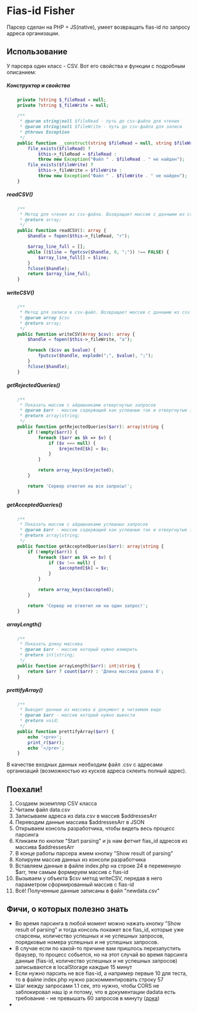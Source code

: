 # Fias-id Fisher

Парсер сделан на PHP + JS(native), умеет возвращать fias-id по запросу адреса организации.

## Использование

У парсера один класс - CSV. Вот его свойства и функции с подробным описанием:

##### Конструктор и свойства


```php
    private ?string $_fileRead = null;
    private ?string $_fileWrite = null;

    /**
     * @param string|null $fileRead - путь до csv-файла для чтения
     * @param string|null $fileWrite - путь до csv-файла для записи
     * @throws Exception
     */
    public function __construct(string $fileRead = null, string $fileWrite = null) {
        file_exists($fileRead) ?
            $this->_fileRead = $fileRead :
            throw new Exception("Файл " . $fileRead . " не найден");
        file_exists($fileWrite) ?
            $this->_fileWrite = $fileWrite :
            throw new Exception("Файл " . $fileWrite . " не найден");
    }
```

##### readCSV()


```php
    /**
     * Метод для чтения из csv-файла. Возвращает массив с данными из csv
     * @return array;
     */
    public function readCSV(): array {
        $handle = fopen($this->_fileRead, "r");

        $array_line_full = [];
        while (($line = fgetcsv($handle, 0, ";")) !== FALSE) {
            $array_line_full[] = $line;
        }
        fclose($handle);
        return $array_line_full;
    }
```

##### writeCSV()


```php
    /**
     * Метод для записи в csv-файл. Возвращает массив с данными из csv
     * @param array $csv
     * @return array;
     */
    public function writeCSV(Array $csv): array {
        $handle = fopen($this->_fileWrite, "a");

        foreach ($csv as $value) {
            fputcsv($handle, explode(";", $value), ";");
        }
        fclose($handle);
    }
```

##### getRejectedQueries()


```php
    /**
     * Показать массив с айдишниками отвергнутых запросов
     * @param $arr - массив содержащий как успешные так и отвергнутые запросы
     * @return array|string;
     */
    public function getRejectedQueries($arr): array|string {
        if (!empty($arr)) {
            foreach ($arr as $k => $v) {
                if ($v === null) {
                    $rejected[$k] = $v;
                }
            }

            return array_keys($rejected);
        }

        return 'Сервер ответил на все запросы!';
    }
```

##### getAcceptedQueries()


```php
    /**
     * Показать массив с айдишниками успешных запросов
     * @param $arr - массив содержащий как успешные так и отвергнутые запросы
     * @return array|string;
     */
    public function getAcceptedQueries($arr): array|string {
        if (!empty($arr)) {
            foreach ($arr as $k => $v) {
                if ($v !== null) {
                    $accepted[$k] = $v;
                }
            }

            return array_keys($accepted);
        }

        return 'Сервер не ответил ни на один запрос!';
    }
```
##### arrayLength()


```php
    /**
     * Показать длину массива
     * @param $arr - массив который нужно измерить
     * @return int|string;
     */
    public function arrayLength($arr): int|string {
        return $arr ? count($arr) : 'Длина массива равна 0';
    }
```

##### prettifyArray()


```php
    /**
     * Выводит данные из массива в документ в читаемом виде
     * @param $arr - массив который нужно вывести
     * @return void;
     */
    public function prettifyArray($arr) {
        echo '<pre>';
        print_r($arr);
        echo '</pre>';
    }
```

В качестве входных данных необходим файл .csv с адресами организаций (возможностью из кусков адреса склеить полный адрес).


## Поехали!

<ol>
    <li>Создаем экземпляр CSV класса</li>
    <li>Читаем файл data.csv</li>
    <li>Записываем адреса из data.csv в массив $addressesArr</li>
    <li>Переводим данные массива $addressesArr в JSON</li>
    <li>Открываем консоль разработчика, чтобы видеть весь процесс парсинга</li>
    <li>Кликаем по кнопке "Start parsing" и js нам фетчит fias_id адресов из массива $addressesArr</li>
    <li>В конце работы парсера жмем кнопку "Show result of parsing"</li>
    <li>Копируем массив данных из консоли разработчика</li>
    <li>Вставляем данные в файле index.php на строке 24 в переменную $arr, тем самым формируем массив с fias-id</li>
    <li>Вызываем у объекта $csv метод writeCSV, передав в него параметром сформированный массив с fias-id</li>
    <li>Всё! Полученные данные записаны в файл "newdata.csv"</li>
</ol>

## Фичи, о которых полезно знать


<ul>
    <li>Во время парсинга в любой момент можно нажать кнопку "Show result of parsing" и тогда консоль покажет все fias_id, которые уже спарсены, количество успешных и не успешных запросов, порядковые номера успешных и не успешных запросов.</li>
    <li>В случае если по какой-то причине вам пришлось перезапустить браузер, то процесс собьется, но на этот случай во время парсинга данные (fias-id, количество успешных и не успешных запросов) записываются в localStorage каждые 15 минут</li>
    <li>Если нужно парсить не все fias-id, а например первые 10 для теста, то в файле index.php нужно раскомментировать строку 57</li>
    <li>Шаг между запросами 1.1 сек, это нужно, чтобы CORS не заблокировал наш ip и потому, что в документации dadata есть требование - не превышать 60 запросов в минуту (<a href="https://dadata.ru/api/clean/address/#restrictions">дока</a>)</li>
    <li></li>
</ul>
